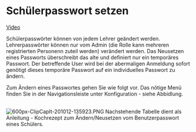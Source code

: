 # Schülerpasswort setzen
[Video](https://youtu.be/2KPOjBSYLh8)

Schülerpasswörter können von jedem Lehrer geändert werden. Lehrerpasswörter können nur vom Admin (die Rolle kann mehreren registrierten Personenn zuteil werden) verändert werden. Das Neusetzen eines Passworts überschreibt das alte und definiert nur ein temporäres Passwort. Der betreffende User wird bei der abermaligen Anmeldung sofort genötigt dieses temporäre Passwort auf ein individuelles Passwort zu ändern.

Zum Ändern eines Passwortes gehen Sie wie folgt vor. Das nötige Menü finden Sie in der Navigationsleiste unter Konfiguration - siehe Abbidlung.

<br>![600px-ClipCapIt-201012-135923.PNG](600px-ClipCapIt-201012-135923.PNG)
Nachstehende Tabelle dient als Anleitung - Kochrezept zum Ändern/Neusetzen vom Benutzerpasswort eines Schülers.
